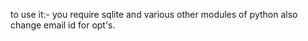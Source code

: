 to use it:-
you require sqlite and various other modules of python
 also change email id for opt's.
